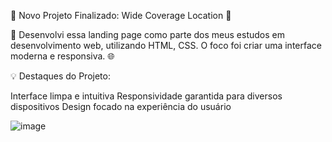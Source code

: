 🚀 Novo Projeto Finalizado: Wide Coverage Location 🚀

📍 Desenvolvi essa landing page como parte dos meus estudos em desenvolvimento web, utilizando HTML, CSS. O foco foi criar uma interface moderna e responsiva. 🌐

💡 Destaques do Projeto:

Interface limpa e intuitiva
Responsividade garantida para diversos dispositivos
Design focado na experiência do usuário

![image](https://github.com/user-attachments/assets/d77a631d-485f-4c6e-b836-cfd3a2422d99)

